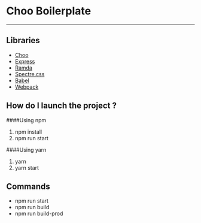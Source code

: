 Choo Boilerplate
===
---

## Libraries
- [Choo](https://github.com/yoshuawuyts/choo/)
- [Express](https://github.com/expressjs/express)
- [Ramda](https://github.com/ramda/ramda)
- [Spectre.css](https://github.com/picturepan2/spectre)
- [Babel](https://babeljs.io/)
- [Webpack](https://github.com/webpack/webpack)

## How do I launch the project ?

####Using npm
1. npm install
2. npm run start

####Using yarn
1. yarn
2. yarn start

## Commands

- npm run start
- npm run build
- npm run build-prod

